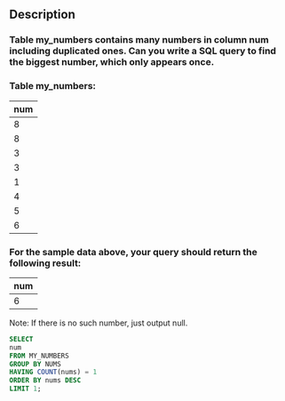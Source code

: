## Description

### Table my_numbers contains many numbers in column num including duplicated ones. Can you write a SQL query to find the biggest number, which only appears once.

### Table my_numbers:

| num |
| --- |
| 8   |
| 8   |
| 3   |
| 3   |
| 1   |
| 4   |
| 5   |
| 6   |

### For the sample data above, your query should return the following result:

| num |
| --- |
| 6   |

Note: If there is no such number, just output null.

```sql
SELECT
num
FROM MY_NUMBERS
GROUP BY NUMS
HAVING COUNT(nums) = 1
ORDER BY nums DESC
LIMIT 1;
```

